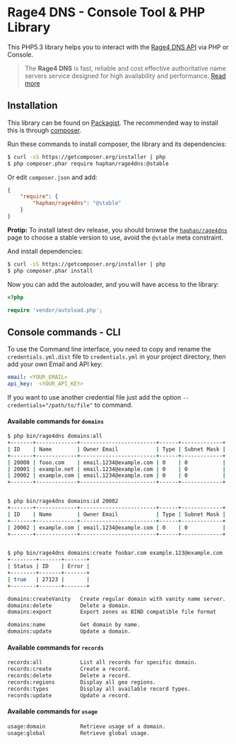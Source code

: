Rage4 DNS - Console Tool & PHP Library
====

This PHP5.3 library helps you to interact with the [Rage4 DNS API](http://gbshouse.uservoice.com/knowledgebase/articles/109834-rage4-dns-developers-api) via PHP or Console.

>The **Rage4 DNS** is fast, reliable and cost effective authoritative name servers service designed for high availability and performance. [Read more](http://rage4.com/Home/DNS)

Installation
------------

This library can be found on [Packagist](https://packagist.org/packages/toin0u/digitalocean).
The recommended way to install this is through [composer](http://getcomposer.org).

Run these commands to install composer, the library and its dependencies:

```bash
$ curl -sS https://getcomposer.org/installer | php
$ php composer.phar require haphan/rage4dns:@stable
```

Or edit `composer.json` and add:

```json
{
    "require": {
        "haphan/rage4dns": "@stable"
    }
}
```

**Protip:** To install latest dev release, you should browse the
[`haphan/rage4dns`](https://packagist.org/packages/haphan/rage4dns)
page to choose a stable version to use, avoid the `@stable` meta constraint.

And install dependencies:

```bash
$ curl -sS https://getcomposer.org/installer | php
$ php composer.phar install
```

Now you can add the autoloader, and you will have access to the library:

```php
<?php

require 'vendor/autoload.php';
```

Console commands - CLI 
------
To use the Command line interface, you need to copy and rename the
`credentials.yml.dist` file to `credentials.yml` in your project directory, then add your own Email and API key:

```yml
email: <YOUR_EMAIL>
api_key:  <YOUR_API_KEY>
```

If you want to use another credential file just add the option `--credentials="/path/to/file"` to command.

#### Available commands for `domains`
```bash
$ php bin/rage4dns domains:all
+-------+-------------+------------------------+------+-------------+
| ID    | Name        | Owner Email            | Type | Subnet Mask |
+-------+-------------+------------------------+------+-------------+
| 20000 | fooo.com    | email.1234@example.com | 0    | 0           |
| 20001 | example.net | email.1234@example.com | 0    | 0           |
| 20002 | example.com | email.1234@example.com | 0    | 0           |
+-------+-------------+------------------------+------+-------------+


$ php bin/rage4dns domains:id 20002
+-------+-------------+------------------------+------+-------------+
| ID    | Name        | Owner Email            | Type | Subnet Mask |
+-------+-------------+------------------------+------+-------------+
| 20002 | example.com | email.1234@example.com | 0    | 0           |
+-------+-------------+------------------------+------+-------------+


$ php bin/rage4dns domains:create foobar.com example.123@example.com
+--------+-------+-------+
| Status | ID    | Error |
+--------+-------+-------+
| true   | 27123 |       |
+--------+-------+-------+

domains:createVanity   Create regular domain with vanity name server.
domains:delete         Delete a domain.
domains:export         Export zones as BIND compatible file format

domains:name           Get domain by name.
domains:update         Update a domain.
```

#### Available commands for `records`

```bash
records:all            List all records for specific domain.
records:create         Create a record.
records:delete         Delete a record.
records:regions        Display all geo regions.
records:types          Display all available record types.
records:update         Update a record.
```

#### Available commands for `usage`
```bash
usage:domain           Retrieve usage of a domain.
usage:global           Retrieve global usage.
```
